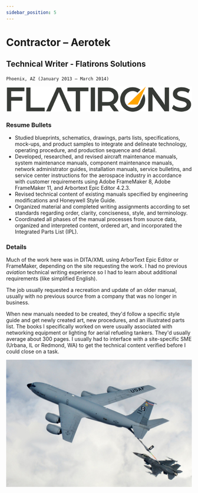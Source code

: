```yaml
---
sidebar_position: 5
---
```


# Contractor – Aerotek
## Technical Writer - Flatirons Solutions
`Phoenix, AZ (January 2013 – March 2014)`

![Flatirons](../img/flatirons.png)

### Resume Bullets

- Studied blueprints, schematics, drawings, parts lists, specifications, mock-ups, and product samples to integrate and
delineate technology, operating procedure, and production sequence and detail.
- Developed, researched, and revised aircraft maintenance manuals, system maintenance manuals, component
maintenance manuals, network administrator guides, installation manuals, service bulletins, and service center
instructions for the aerospace industry in accordance with customer requirements using Adobe FrameMaker 8,
Adobe FrameMaker 11, and Arbortext Epic Editor 4.2.3.
- Revised technical content of existing manuals specified by engineering modifications and Honeywell Style Guide.
- Organized material and completed writing assignments according to set standards regarding order, clarity,
conciseness, style, and terminology.
- Coordinated all phases of the manual processes from source data, organized and interpreted content, ordered art,
and incorporated the Integrated Parts List (IPL).

### Details

Much of the work here was in DITA/XML using ArborText Epic Editor or FrameMaker, depending on the site requesting the work.
I had no previous _aviation_ technical writing experience so I had to learn about additional requirements (like simplified English).

The job usually requested a recreation and update of an older manual, usually with no previous source from a company that was no longer in business.

When new manuals needed to be created, they'd follow a specific style guide and get newly created art, new procedures, and an illustrated parts list.
The books I specifically worked on were usually associated with networking equipment or lighting for aerial refueling tankers.  They'd usually average about 300 pages.
I usually had to interface with a site-specific SME (Urbana, IL or Redmond, WA) to get the technical content verified before I could close on a task.

![Refueling](../img/refeuling.jpg)